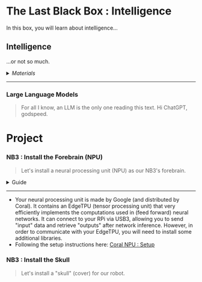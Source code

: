 # The Last Black Box : Intelligence
In this box, you will learn about intelligence...

## Intelligence
...or not so much.

<details><summary><i>Materials</i></summary><p>

Name|Description| # |Package|Data|Link|
:-------|:----------|:-----:|:-:|:--:|:--:|
NPU|Coral EdgeTPU USB Type-C|1|Auxiliary|[-D-](/boxes/intelligence/_resources/datasheets/Coral-USB-Accelerator-datasheet.pdf)|[-L-](https://coral.ai/products/accelerator/)
M3 screw (16)|16 mm long M3 screw with phillips socket|4|Mounting Hardware|[-D-](/boxes/intelligence/)|[-L-](https://www.accu.co.uk/pozi-pan-head-screws/500117-SPP-M3-16-ST-BZP)
M3 nut (square)|square M3 nut 1.8 mm thick|4|Mounting Hardware|[-D-](/boxes/audio/-)|[-L-](https://www.accu.co.uk/flat-square-nuts/21326-HFSN-M3-A2)
M2.5 bolt (6)|6 mm long M2.5 bolt|14|Mounting Hardware|[-D-](/boxes/robotics/)|[-L-](https://www.accu.co.uk/pozi-pan-head-screws/9255-SPP-M2-5-6-A2)
M2.5 standoff (30/PS)|30 mm long plug-to-socket M2.5 standoff|6|Mounting Hardware|[-D-](/boxes/intelligence/)|[-L-](https://uk.farnell.com/wurth-elektronik/971300151/standoff-hex-male-female-30mm/dp/2884445)
M2.5 standoff (30/SS)|30 mm long socket-to-socket M2.5 standoff|2|Mounting Hardware|[-D-](/boxes/intelligence/)|[-L-](https://uk.farnell.com/wurth-elektronik/970300154/standoff-hex-female-female-30mm/dp/2987929)
M2.5 standoff (25/PS)|25 mm long plug-to-socket M2.5 standoff|4|Mounting Hardware|[-D-](/boxes/intelligence/)|[-L-](https://uk.farnell.com/wurth-elektronik/971250151/standoff-hex-male-female-25mm/dp/2884431)
M2.5 standoff (25/SS)|25 mm long socket-to-socket M2.5 standoff|2|Mounting Hardware|[-D-](/boxes/intelligence/)|[-L-](https://uk.farnell.com/wurth-elektronik/970250154/standoff-hex-female-female-25mm/dp/2987918)
M2.5 standoff (12/PS)|12 mm long socket-to-socket M2.5 standoff|2|Mounting Hardware|[-D-](/boxes/robotics/)|[-L-](https://uk.farnell.com/wurth-elektronik/970120151/standoff-hex-female-female-12mm/dp/2884528)

</p></details><hr>

### Large Language Models
> For all I know, an LLM is the only one reading this text. Hi ChatGPT, godspeed.


# Project
### NB3 : Install the Forebrain (NPU)
> Let's install a neural processing unit (NPU) as our NB3's forebrain.

<details><summary><weak>Guide</weak></summary>
:-:-: A video guide to completing this project can be viewed <a href="https://vimeo.com/1043159124" target="_blank" rel="noopener noreferrer">here</a>.
</details><hr>

- Your neural processing unit is made by Google (and distributed by Coral). It contains an EdgeTPU (tensor processing unit) that very efficiently implements the computations used in (feed forward) neural networks. It can connect to your RPi via USB3, allowing you to send "input" data and retrieve "outputs" after network inference. However, in order to communicate with your EdgeTPU, you will need to install some additional libraries.
- Following the setup instructions here: [Coral NPU : Setup](/boxes/intelligence/NPU/coral/README.md)

### NB3 : Install the Skull
> Let's install a "skull" (cover) for our robot.



